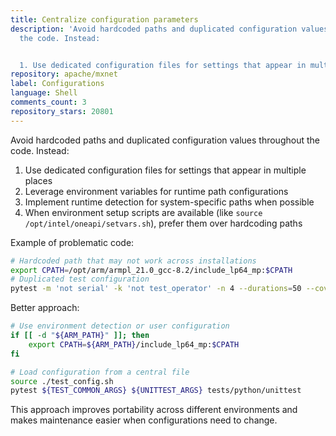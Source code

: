 ```yaml
---
title: Centralize configuration parameters
description: 'Avoid hardcoded paths and duplicated configuration values throughout
  the code. Instead:


  1. Use dedicated configuration files for settings that appear in multiple places'
repository: apache/mxnet
label: Configurations
language: Shell
comments_count: 3
repository_stars: 20801
---
```


Avoid hardcoded paths and duplicated configuration values throughout the code. Instead:

1. Use dedicated configuration files for settings that appear in multiple places
2. Leverage environment variables for runtime path configurations
3. Implement runtime detection for system-specific paths when possible
4. When environment setup scripts are available (like `source /opt/intel/oneapi/setvars.sh`), prefer them over hardcoding paths

Example of problematic code:
```bash
# Hardcoded path that may not work across installations
export CPATH=/opt/arm/armpl_21.0_gcc-8.2/include_lp64_mp:$CPATH
# Duplicated test configuration
pytest -m 'not serial' -k 'not test_operator' -n 4 --durations=50 --cov-report xml:tests_unittest.xml --verbose tests/python/unittest
```

Better approach:
```bash
# Use environment detection or user configuration
if [[ -d "${ARM_PATH}" ]]; then
    export CPATH=${ARM_PATH}/include_lp64_mp:$CPATH
fi

# Load configuration from a central file
source ./test_config.sh
pytest ${TEST_COMMON_ARGS} ${UNITTEST_ARGS} tests/python/unittest
```

This approach improves portability across different environments and makes maintenance easier when configurations need to change.
